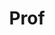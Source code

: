 ---
layout: person
given: Fumiya
family: Iida
department: Dept Engineering
title: Prof
job_title: Professor of robotics
crsid: fi224
image: /assets/upload/Iida_Fumiya.jpg
webpage: https://mi.eng.cam.ac.uk/Main/FI224
biography: Fumiya Iida is a university lecturer at the University of Cambridge since
  2014. Previously he was an assistant professor for bio-inspired robotics at ETH
  Zurich (2009-2014). He received his bachelor and master degrees in mechanical engineering
  at Tokyo University of Science (Japan, 1999), and Dr. sc. nat. in Informatics at
  University of Zurich (2006). In 2004 and 2005 he was also engaged in biomechanics
  research of human locomotion at Locomotion Laboratory, University of Jena (Germany).
  From 2006 to 2009 he worked as a postdoctoral associate at the Computer Science
  and Artificial Intelligence Laboratory, Massachusetts Institute of Technology in
  USA. In 2006 he was awarded the Fellowship for Prospective Researchers from the
  Swiss National Science Foundation and, in 2009, the Swiss National Science Foundation
  Professorship. His research interests include biologically inspired robotics, embodied
  artificial intelligence, and biomechanics, where he was involved in a number of
  research projects related to dynamic legged locomotion, navigation of autonomous
  robots, and human-machine interactions.
---